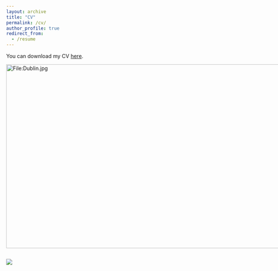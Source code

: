 ```yaml
---
layout: archive
title: "CV"
permalink: /cv/
author_profile: true
redirect_from:
  - /resume
---
```


You can download my CV [here](http://karanalytics.github.io/files/CV.pdf "Curriculum Vitae").

<div class="wp-caption aligncenter" style="width: 755px; border: 0;">
  <p>
    <img class="aligncenter" src="https://github.com/KarAnalytics/karanalytics.github.io/blob/master/images/Dublin.jpg" alt="File:Dublin.jpg" width="745" height="496" />
  </p>
  
  <p class="wp-caption-text">
    <em> </em>
  </p>
</div>

## ![](images/Dublin.jpg)

